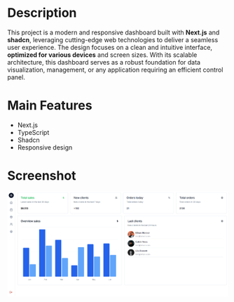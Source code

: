 # Description
This project is a modern and responsive dashboard built with **Next.js** and **shadcn**, leveraging cutting-edge web technologies to deliver a seamless user experience. The design focuses on a clean and intuitive interface, **optimized for various devices** and screen sizes. With its scalable architecture, this dashboard serves as a robust foundation for data visualization, management, or any application requiring an efficient control panel.

# Main Features
- Next.js
- TypeScript
- Shadcn
- Responsive design

# Screenshot
![Screenshot](./screenshot/img1.PNG)
